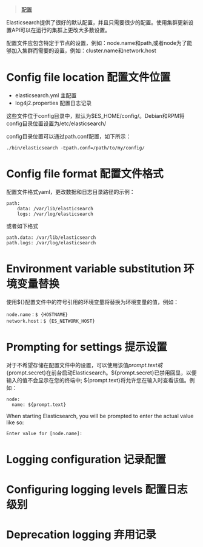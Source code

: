 > [配置](https://www.elastic.co/guide/en/elasticsearch/reference/5.6/settings.html)

Elasticsearch提供了很好的默认配置，并且只需要很少的配置。使用集群更新设置API可以在运行的集群上更改大多数设置。

配置文件应包含特定于节点的设置，例如：node.name和path,或者node为了能够加入集群而需要的设置，例如：cluster.name和network.host

# Config file location 配置文件位置
- elasticsearch.yml 主配置
- log4j2.properties 配置日志记录

这些文件位于config目录中，默认为$ES_HOME/config/。Debian和RPM将config目录位置设置为/etc/elasticsearch/

config目录位置可以通过path.conf配置，如下所示：
```
./bin/elasticsearch -Epath.conf=/path/to/my/config/
```

# Config file format 配置文件格式
配置文件格式yaml，更改数据和日志目录路径的示例：
```
path:
    data: /var/lib/elasticsearch
    logs: /var/log/elasticsearch
```
或者如下格式
```
path.data: /var/lib/elasticsearch
path.logs: /var/log/elasticsearch
```

# Environment variable substitution 环境变量替换
使用${}配置文件中的符号引用的环境变量将替换为环境变量的值，例如：
```
node.name：$ {HOSTNAME}
network.host：$ {ES_NETWORK_HOST}
```
# Prompting for settings 提示设置
对于不希望存储在配置文件中的设置，可以使用该值${prompt.text}或${prompt.secret}在前台启动Elasticsearch。${prompt.secret}已禁用回显，以便输入的值不会显示在您的终端中; ${prompt.text}将允许您在输入时查看该值。例如：
```
node:
  name: ${prompt.text}
```
When starting Elasticsearch, you will be prompted to enter the actual value like so:
```
Enter value for [node.name]:
```
# Logging configuration 记录配置

# Configuring logging levels 配置日志级别
# Deprecation logging 弃用记录
